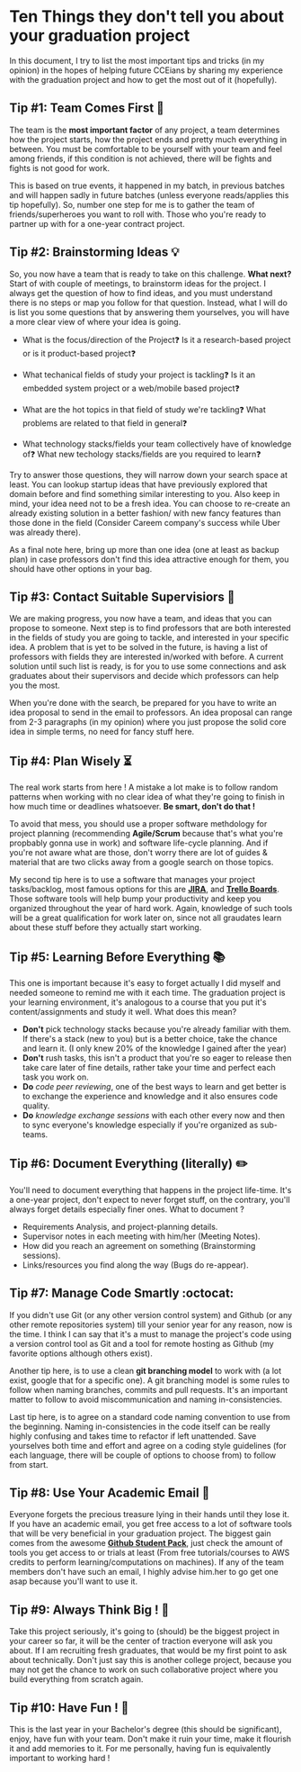 # Ten Things they don't tell you about your graduation project

In this document, I try to list the most important tips and tricks (in my opinion) in the hopes of helping future CCEians by sharing my experience with the graduation project and how to get the most out of it (hopefully).

## Tip #1: Team Comes First :two_men_holding_hands:

The team is the **most important factor** of any project, a team determines how the project starts, how the project ends and pretty much everything in between. 
You must be comfortable to be yourself with your team and feel among friends, if this condition is not achieved, there will be fights and fights is not good for work.

This is based on true events, it happened in my batch, in previous batches and will happen sadly in future batches (unless everyone reads/applies this tip hopefully).
So, number one step for me is to gather the team of friends/superheroes you want to roll with. Those who you're ready to partner up with for a one-year contract project. 

## Tip #2: Brainstorming Ideas :bulb:

So, you now have a team that is ready to take on this challenge. **What next?**  
Start of with couple of meetings, to brainstorm ideas for the project. I always get the question of how to find ideas, and you must understand there is no steps or map you follow for that question. 
Instead, what I will do is list you some questions that by answering them yourselves, you will have a more clear view of where your idea is going.

- What is the focus/direction of the Project:question:  Is it a research-based project or is it product-based project:question:  

- What techanical fields of study your project is tackling:question: Is it an embedded system project or a web/mobile based project:question:

- What are the hot topics in that field of study we're tackling:question: What problems are related to that field in general:question:  

- What technology stacks/fields your team collectively have of knowledge of:question:  What new techology stacks/fields are you required to learn:question:

Try to answer those questions, they will narrow down your search space at least. You can lookup startup ideas that have previously explored that domain before and find something similar interesting to you.
Also keep in mind, your idea need not to be a fresh idea. You can choose to re-create an already existing solution in a better fashion/ with new fancy features than those done in the field (Consider Careem company's success while Uber was already there).

As a final note here, bring up more than one idea (one at least as backup plan) in case professors don't find this idea attractive enough for them, you should have other options in your bag.

## Tip #3: Contact Suitable Supervisiors :email:

We are making progress, you now have a team, and ideas that you can propose to someone. Next step is to find professors that are both interested in the fields of study you are going to tackle, and interested in your specific idea. 
A problem that is yet to be solved in the future, is having a list of professors with fields they are interested in/worked with before. A current solution until such list is ready, is for you to use some connections and ask graduates about their supervisors and decide which professors can help you the most.

When you're done with the search, be prepared for you have to write an idea proposal to send in the email to professors. An idea proposal can range from 2-3 paragraphs (in my opinion) where you just propose the solid core idea in simple terms, no need for fancy stuff here.


## Tip #4: Plan Wisely :hourglass_flowing_sand:

The real work starts from here ! A mistake a lot make is to follow random patterns when working with no clear idea of what they're going to finish in how much time or deadlines whatsoever. **Be smart, don't do that !**

To avoid that mess, you should use a proper software methdology for project planning (recommending **Agile/Scrum** because that's what you're propbably gonna use in work) and software life-cycle planning. And if you're not aware what are those, don't worry there are lot of guides & material that are two clicks away from a google search on those topics.

My second tip here is to use a software that manages your project tasks/backlog, most famous options for this are **[JIRA](https://www.atlassian.com/software/jira)**, and **[Trello Boards](https://trello.com/)**. Those software tools will help bump your productivity and keep you organized throughout the year of hard work.
Again, knowledge of such tools will be a great qualification for work later on, since not all graudates learn about these stuff before they actually start working.

## Tip #5: Learning Before Everything :books:

This one is important because it's easy to forget actually I did myself and needed someone to remind me with it each time. The graduation project is your learning environment, it's analogous to a course that you put it's content/assignments and study it well. 
What does this mean? 

- **Don't** pick technology stacks because you're already familiar with them. If there's a stack (new to you) but is a better choice, take the chance and learn it. (I only knew 20% of the knowledge I gained after the year)
- **Don't** rush tasks, this isn't a product that you're so eager to release then take care later of fine details, rather take your time and perfect each task you work on.
- **Do** *code peer reviewing*, one of the best ways to learn and get better is to exchange the experience and knowledge and it also ensures code quality.
- **Do** *knowledge exchange sessions* with each other every now and then to sync everyone's knowledge especially if you're organized as sub-teams.

## Tip #6: Document Everything (literally) :pencil2:

You'll need to document everything that happens in the project life-time. It's a one-year project, don't expect to never forget stuff, on the contrary, you'll always forget details especially finer ones.
What to document ?

- Requirements Analysis, and project-planning details.
- Supervisor notes in each meeting with him/her (Meeting Notes).
- How did you reach an agreement on something (Brainstorming sessions).
- Links/resources you find along the way (Bugs do re-appear).

## Tip #7: Manage Code Smartly :octocat:

If you didn't use Git (or any other version control system) and Github (or any other remote repositories system) till your senior year for any reason, now is the time. I think I can say that it's a must to manage the project's code using a version control tool as Git and a tool for remote hosting as Github (my favorite options although others exist).

Another tip here, is to use a clean **git branching model** to work with (a lot exist, google that for a specific one). A git branching model is some rules to follow when naming branches, commits and pull requests. It's an important matter to follow to avoid miscommunication and naming in-consistencies.

Last tip here, is to agree on a standard code naming convention to use from the beginning. Naming in-consistencies in the code itself can be really highly confusing and takes time to refactor if left unattended. Save yourselves both time and effort and agree on a coding style guidelines (for each language, there will be couple of options to choose from) to follow from start. 

## Tip #8: Use Your Academic Email :office:

Everyone forgets the precious treasure lying in their hands until they lose it. If you have an academic email, you get free access to a lot of software tools that will be very beneficial in your graduation project. 
The biggest gain comes from the awesome **[Github Student Pack](https://education.github.com/pack)**, just check the amount of tools you get access to or trials at least (From free tutorials/courses to AWS credits to perform learning/computations on machines).
If any of the team members don't have such an email, I highly advise him.her to go get one asap because you'll want to use it.


## Tip #9: Always Think Big ! :dart:

Take this project seriously, it's going to (should) be the biggest project in your career so far, it will be the center of traction everyone will ask you about. If I am recruiting fresh graduates, that would be my first point to ask about technically.
Don't just say this is another college project, because you may not get the chance to work on such collaborative project where you build everything from scratch again.


## Tip #10: Have Fun ! :tada:

This is the last year in your Bachelor's degree (this should be significant), enjoy, have fun with your team. Don't make it ruin your time, make it flourish it and add memories to it. 
For me personally, having fun is equivalently important to working hard ! 

